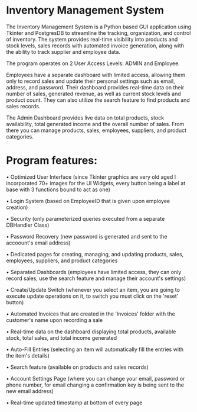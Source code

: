 # Inventory Management System

The Inventory Management System is a Python based GUI application using Tkinter and PostgresDB to streamline the tracking, organization, and control of inventory.
The system provides real-time visibility into products and stock levels, sales records with automated invoice generation, along with the ability to track supplier and employee data.

The program operates on 2 User Access Levels: ADMIN and Employee. 

Employees have a separate dashboard with limited access, allowing them only to record sales and update their personal settings such as email, address, and password.
Their dashboard provides real-time data on their number of sales, generated revenue, as well as current stock levels and product count. They can also utilize the search feature to find products and sales records.

The Admin Dashboard provides live data on total products, stock availability, total generated income and the overall number of sales. From there you can manage products, sales, employees, suppliers, and product categories.

# Program features:

• Optimized User Interface (since Tkinter graphics are very old aged I incorporated 70+ images for the UI Widgets, every button being a label at base with 3 functions bound to act as one)

• Login System  (based on EmployeeID that is given upon employee creation)

• Security  (only parameterized queries executed from a separate DBHandler Class)

• Password Recovery  (new password is generated and sent to the accoount's email address)

• Dedicated pages for creating, managing, and updating products, sales, employees, suppliers, and product categories

• Separated Dashboards (employees have limited access, they can only record sales, use the search feature and manage their account's settings)

• Create/Update Switch (whenever you select an item, you are going to execute update operations on it, to switch you must click on the 'reset' button)

• Automated Invoices that are created in the 'Invoices' folder with the customer's name upon recording a sale

• Real-time data on the dashboard displaying total products, available stock, total sales, and total income generated

• Auto-Fill Entries  (selecting an item will automatically fill the entries with the item's details)

• Search feature  (available on products and sales records)

• Account Settings Page (where you can change your email, password or phone number, for email changing a confirmation key is being sent to the new email address)

• Real-time updated timestamp at bottom of every page
